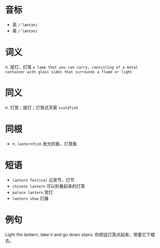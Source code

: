# 音标

- 英 `/'læntən/`
- 美 `/'læntɚn/`

# 词义

n. 提灯，灯笼
`a lamp that you can carry, consisting of a metal container with glass sides that surrounds a flame or light`

# 同义

n. 灯笼；提灯；灯笼式天窗
`scaldfish`

# 同根

- n. `lanternfish` 发光的鱼，灯笼鱼

# 短语

- `lantern festival` 元宵节，灯节
- `chinese lantern` 可以折叠起来的灯笼
- `palace lantern` 宫灯
- `lantern show` 灯展

# 例句

Light the lantern, take it and go down stairs.
你把这灯笼点起来，带着它下楼去。


